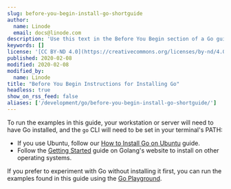 ```yaml
---
slug: before-you-begin-install-go-shortguide
author:
  name: Linode
  email: docs@linode.com
description: 'Use this text in the Before You Begin section of a Go guide to direct readers to how to install the Go language.'
keywords: []
license: '[CC BY-ND 4.0](https://creativecommons.org/licenses/by-nd/4.0)'
published: 2020-02-08
modified: 2020-02-08
modified_by:
  name: Linode
title: "Before You Begin Instructions for Installing Go"
headless: true
show_on_rss_feed: false
aliases: ['/development/go/before-you-begin-install-go-shortguide/']
---
```


To run the examples in this guide, your workstation or server will need to have Go installed, and the `go` CLI will need to be set in your terminal's PATH:

- If you use Ubuntu, follow our [How to Install Go on Ubuntu](/docs/development/go/install-go-on-ubuntu/) guide.
- Follow the [Getting Started](https://golang.org/doc/install) guide on Golang's website to install on other operating systems.

If you prefer to experiment with Go without installing it first, you can run the examples found in this guide using the [Go Playground](https://play.golang.org).